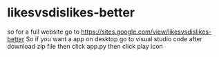 # likesvsdislikes-better
so for a full website go to https://sites.google.com/view/likesvsdislikes-better
So if you want a app on desktop go to visual studio code after download zip file then click app.py then click play icon

